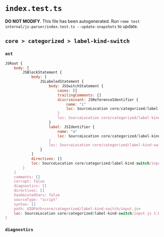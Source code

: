 # `index.test.ts`

**DO NOT MODIFY**. This file has been autogenerated. Run `rome test internal/js-parser/index.test.ts --update-snapshots` to update.

## `core > categorized > label-kind-switch`

### `ast`

```javascript
JSRoot {
	body: [
		JSBlockStatement {
			body: [
				JSLabeledStatement {
					body: JSSwitchStatement {
						cases: []
						trailingComments: []
						discriminant: JSReferenceIdentifier {
							name: "i"
							loc: SourceLocation core/categorized/label-kind-switch/input.js 2:13-2:14 (i)
						}
						loc: SourceLocation core/categorized/label-kind-switch/input.js 2:5-3:3
					}
					label: JSIdentifier {
						name: "a"
						loc: SourceLocation core/categorized/label-kind-switch/input.js 2:2-2:3 (a)
					}
					loc: SourceLocation core/categorized/label-kind-switch/input.js 2:2-3:3
				}
			]
			directives: []
			loc: SourceLocation core/categorized/label-kind-switch/input.js 1:0-4:1
		}
	]
	comments: []
	corrupt: false
	diagnostics: []
	directives: []
	hasHoistedVars: false
	sourceType: "script"
	syntax: []
	path: UIDPath<core/categorized/label-kind-switch/input.js>
	loc: SourceLocation core/categorized/label-kind-switch/input.js 1:0-4:1
}
```

### `diagnostics`

```

```
